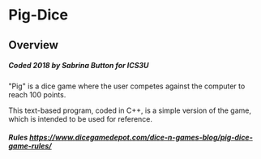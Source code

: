 # Pig-Dice
## Overview  
##### Coded 2018 by Sabrina Button for ICS3U  
"Pig" is a dice game where the user competes against the computer to reach 100 points.  

This text-based program, coded in C++, is a simple version of the game, which is intended to be used for reference.   

##### Rules https://www.dicegamedepot.com/dice-n-games-blog/pig-dice-game-rules/  



